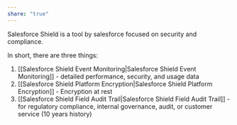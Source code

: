 ```yaml
---
share: "true"
---
```


Salesforce Shield is a tool by salesforce focused on security and compliance. 

In short, there are three things:
1. [[Salesforce Shield Event Monitoring|Salesforce Shield Event Monitoring]] - detailed performance, security, and usage data 
2. [[Salesforce Shield Platform Encryption|Salesforce Shield Platform Encryption]] - Encryption at rest 
3. [[Salesforce Shield Field Audit Trail|Salesforce Shield Field Audit Trail]] - for regulatory compliance, internal governance, audit, or customer service (10 years history)

